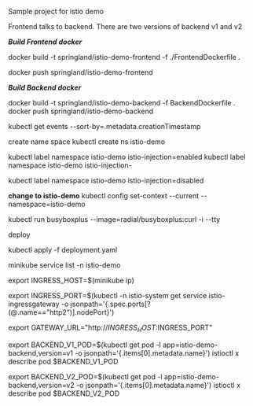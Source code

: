 Sample project for istio demo

Frontend talks to backend. There are two versions of backend v1 and v2

***Build Frontend docker***

docker build -t springland/istio-demo-frontend -f ./FrontendDockerfile .

docker push springland/istio-demo-frontend

***Build Backend docker***

docker build -t springland/istio-demo-backend -f BackendDockerfile .
docker push springland/istio-demo-backend




kubectl get events --sort-by=.metadata.creationTimestamp

create name space
kubectl create ns istio-demo 

kubectl label namespace istio-demo istio-injection=enabled
kubectl label namespace istio-demo istio-injection-

kubectl label namespace istio-demo istio-injection=disabled


**change to istio-demo**
kubectl config set-context --current --namespace=istio-demo

kubectl run busyboxplus --image=radial/busyboxplus:curl -i --tty

deploy

kubectl apply -f deployment.yaml

minikube service list -n istio-demo

export INGRESS_HOST=$(minikube ip)

 export INGRESS_PORT=$(kubectl -n istio-system get service istio-ingressgateway -o jsonpath='{.spec.ports[?(@.name=="http2")].nodePort}')

export GATEWAY_URL="http://$INGRESS_HOST:$INGRESS_PORT"


export BACKEND_V1_POD=$(kubectl get pod -l app=istio-demo-backend,version=v1 -o jsonpath='{.items[0].metadata.name}')
istioctl x describe pod $BACKEND_V1_POD

export BACKEND_V2_POD=$(kubectl get pod -l app=istio-demo-backend,version=v2 -o jsonpath='{.items[0].metadata.name}')
istioctl x describe pod $BACKEND_V2_POD